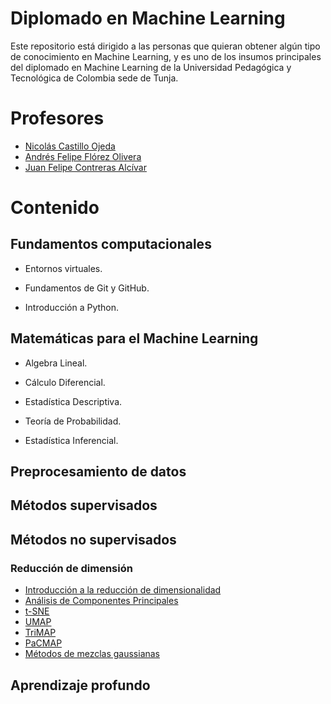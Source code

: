 # Diplomado en Machine Learning

Este repositorio está dirigido a las personas que quieran obtener algún tipo de conocimiento en Machine Learning, y es uno de los insumos principales del diplomado en Machine Learning de la Universidad Pedagógica y Tecnológica de Colombia sede de Tunja.

# Profesores

- [Nicolás Castillo Ojeda](https://www.linkedin.com/in/nicolas-castillo-ak/)
- [Andrés Felipe Flórez Olivera](https://www.linkedin.com/in/felipeflorezo/)
- [Juan Felipe Contreras Alcívar](https://www.linkedin.com/in/juanf-contreras/)

# Contenido

## Fundamentos computacionales

- Entornos virtuales.

- Fundamentos de Git y GitHub.

- Introducción a Python.

## Matemáticas para el Machine Learning

- Algebra Lineal.

- Cálculo Diferencial.

- Estadística Descriptiva.

- Teoría de Probabilidad.

- Estadística Inferencial.

## Preprocesamiento de datos

## Métodos supervisados

## Métodos no supervisados

### Reducción de dimensión

- [Introducción a la reducción de dimensionalidad](./4_Métodos_No_Supervisados/Cuadernos/0_intro_red_dim.ipynb)
- [Análisis de Componentes Principales](./4_Métodos_No_Supervisados/Cuadernos/1_ACP.ipynb)
- [t-SNE](./4_Métodos_No_Supervisados/Cuadernos/2_TSNE.ipynb)
- [UMAP](./4_Métodos_No_Supervisados/Cuadernos/3_UMAP.ipynb)
- [TriMAP](./4_Métodos_No_Supervisados/Cuadernos/4_TriMAP.ipynb)
- [PaCMAP](./4_Métodos_No_Supervisados/Cuadernos/5_PaCMAP.ipynb)
- [Métodos de mezclas gaussianas]()

## Aprendizaje profundo